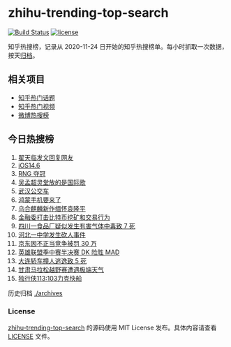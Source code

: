 # zhihu-trending-top-search

[![Build Status](https://github.com/justjavac/zhihu-trending-top-search/workflows/ci/badge.svg?branch=main)](https://github.com/justjavac/zhihu-trending-top-search/actions)
[![license](https://img.shields.io/github/license/justjavac/zhihu-trending-top-search)](https://github.com/justjavac/zhihu-trending-top-search/blob/main/LICENSE)

知乎热搜榜，记录从 2020-11-24 日开始的知乎热搜榜单。每小时抓取一次数据，按天[归档](./archives)。

## 相关项目

- [知乎热门话题](https://github.com/justjavac/zhihu-trending-hot-questions)
- [知乎热门视频](https://github.com/justjavac/zhihu-trending-hot-video)
- [微博热搜榜](https://github.com/justjavac/weibo-trending-hot-search)

## 今日热搜榜

<!-- BEGIN -->
<!-- 最后更新时间 Tue May 25 2021 20:10:45 GMT+0800 (China Standard Time) -->

1. [翟天临发文回复网友](https://www.zhihu.com/search?q=翟天临)
2. [iOS14.6](https://www.zhihu.com/search?q=ios14.6)
3. [RNG 夺冠](https://www.zhihu.com/search?q=rng)
4. [吴孟超灵堂放的是国际歌](https://www.zhihu.com/search?q=吴孟超)
5. [武汉公交车](https://www.zhihu.com/search?q=武汉公交车)
6. [鸿蒙手机要来了](https://www.zhihu.com/search?q=华为鸿蒙)
7. [乌合麒麟新作缅怀袁隆平](https://www.zhihu.com/search?q=乌合麒麟新作)
8. [金融委打击比特币挖矿和交易行为](https://www.zhihu.com/search?q=金融委打击比特币)
9. [四川一食品厂疑似发生有害气体中毒致 7 死](https://www.zhihu.com/search?q=四川食品厂)
10. [河北一中学发生砍人事件](https://www.zhihu.com/search?q=河北中学砍人)
11. [京东因不正当竞争被罚 30 万](https://www.zhihu.com/search?q=京东罚款)
12. [英雄联盟季中赛半决赛 DK 险胜 MAD](https://www.zhihu.com/search?q=英雄联盟)
13. [大连轿车撞人逃逸致 5 死](https://www.zhihu.com/search?q=大连车祸)
14. [甘肃马拉松越野赛遭遇极端天气](https://www.zhihu.com/search?q=甘肃马拉松)
15. [独行侠113:103力克快船](https://www.zhihu.com/search?q=独行侠)

<!-- END -->

历史归档 [./archives](./archives)

### License

[zhihu-trending-top-search](https://github.com/justjavac/zhihu-trending-top-search)
的源码使用 MIT License 发布。具体内容请查看 [LICENSE](./LICENSE) 文件。
